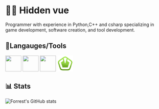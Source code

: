 # 🐱‍👤 Hidden vue
Programmer with experience in Python,C++ and csharp specializing in game development, software creation, and tool development.
## 🧰Langauges/Tools 
<p>
 <img src="https://cdn.jsdelivr.net/gh/devicons/devicon@latest/icons/cplusplus/cplusplus-original.svg" style="width: 50px; height: 50px;"/>  
 <img src="https://cdn.jsdelivr.net/gh/devicons/devicon@latest/icons/csharp/csharp-original.svg" style="width: 50px; height: 50px;" />
 <img src="https://cdn.jsdelivr.net/gh/devicons/devicon@latest/icons/python/python-original.svg" style="width: 50px; height: 50px;" />
           
 <img src="sfml.png" style="width: 50px; height: 50px;"/>     
</p>

          
## 📊 Stats 
![Forrest's GitHub stats](https://github-readme-stats.vercel.app/api?username=HiddenVue&show_icons=true&theme=radical)
